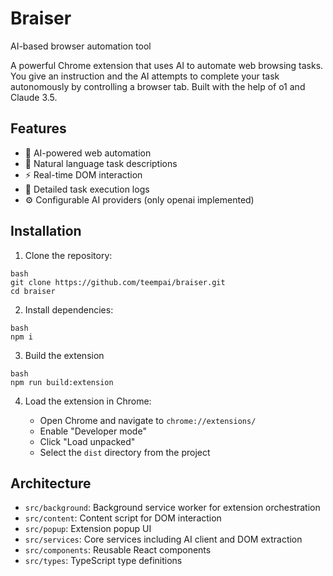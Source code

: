 # Braiser
AI-based browser automation tool

A powerful Chrome extension that uses AI to automate web browsing tasks. You give an instruction and the AI attempts to complete your task autonomously by controlling a browser tab. Built with the help of o1 and Claude 3.5.

## Features

- 🤖 AI-powered web automation
- 🎯 Natural language task descriptions
- ⚡ Real-time DOM interaction
- 📝 Detailed task execution logs 
- ⚙️ Configurable AI providers (only openai implemented)

## Installation

1. Clone the repository:

```
bash
git clone https://github.com/teempai/braiser.git
cd braiser
```

2. Install dependencies:

```
bash
npm i
```

3. Build the extension

```
bash
npm run build:extension
```

4. Load the extension in Chrome:
   
   - Open Chrome and navigate to `chrome://extensions/`
   - Enable "Developer mode"
   - Click "Load unpacked"
   - Select the `dist` directory from the project
  
## Architecture

- `src/background`: Background service worker for extension orchestration
- `src/content`: Content script for DOM interaction
- `src/popup`: Extension popup UI
- `src/services`: Core services including AI client and DOM extraction
- `src/components`: Reusable React components
- `src/types`: TypeScript type definitions
